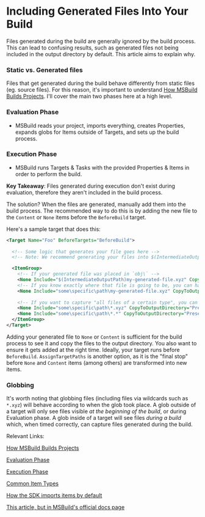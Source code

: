 # Including Generated Files Into Your Build
Files generated during the build are generally ignored by the build process. This can lead to confusing results, such as generated files not being included in the output directory by default. This article aims to explain why.

### Static vs. Generated files
Files that get generated during the build behave differently from static files (eg. source files). For this reason, it's important to understand [How MSBuild Builds Projects](https://docs.microsoft.com/visualstudio/msbuild/build-process-overview). I'll cover the main two phases here at a high level.

### Evaluation Phase
- MSBuild reads your project, imports everything, creates Properties, expands globs for Items outside of Targets, and sets up the build process.
### Execution Phase
- MSBuild runs Targets & Tasks with the provided Properties & Items in order to perform the build.

**Key Takeaway**: Files generated during execution don't exist during evaluation, therefore they aren't included in the build process.

The solution? When the files are generated, manually add them into the build process. The recommended way to do this is by adding the new file to the `Content` or `None` items before the `BeforeBuild` target.

Here's a sample target that does this:
```xml
<Target Name="Foo" BeforeTargets="BeforeBuild">
  
  <!-- Some logic that generates your file goes here -->
  <!-- Note: We recommend generating your files into $(IntermediateOutputPath)   -->

  <ItemGroup>
    <!-- If your generated file was placed in `obj\` -->
    <None Include="$(IntermediateOutputPath)my-generated-file.xyz" CopyToOutputDirectory="PreserveNewest"/>
    <!-- If you know exactly where that file is going to be, you can hard code the path. -->
    <None Include="some\specific\path\my-generated-file.xyz" CopyToOutputDirectory="PreserveNewest"/>
    
    <!-- If you want to capture "all files of a certain type", you can glob like so. -->
    <None Include="some\specific\path\*.xyz" CopyToOutputDirectory="PreserveNewest"/>
    <None Include="some\specific\path\*.*" CopyToOutputDirectory="PreserveNewest"/>
  </ItemGroup>
</Target>
```

Adding your generated file to `None` or `Content` is sufficient for the build process to see it and copy the files to the output directory. You also want to ensure it gets added at the right time. Ideally, your target runs before `BeforeBuild`. `AssignTargetPaths` is another option, as it is the "final stop" before `None` and `Content` items (among others) are transformed into new items.

### Globbing
It's worth noting that globbing files (including files via wildcards such as `*.xyz`) will behave according to when the glob took place. A glob outside of a target will only see files visible _at the beginning of the build_, or during Evaluation phase. A glob inside of a target will see files _during a build_ which, when timed correctly, can capture files generated during the build.

Relevant Links:

[How MSBuild Builds Projects](https://docs.microsoft.com/visualstudio/msbuild/build-process-overview)

[Evaluation Phase](https://docs.microsoft.com/visualstudio/msbuild/build-process-overview#evaluation-phase)

[Execution Phase](https://docs.microsoft.com/visualstudio/msbuild/build-process-overview#execution-phase)

[Common Item Types](https://docs.microsoft.com/visualstudio/msbuild/common-msbuild-project-items)

[How the SDK imports items by default](https://github.com/dotnet/sdk/blob/fcecfb41243ccea6be7c2497242b5f457b6a2001/src/Tasks/Microsoft.NET.Build.Tasks/targets/Microsoft.NET.Sdk.DefaultItems.props#L35-L49)

[This article, but in MSBuild's official docs page](https://learn.microsoft.com/visualstudio/msbuild/customize-your-build#handle-generated-files)